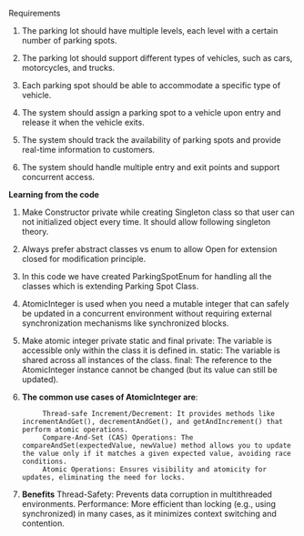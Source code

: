 Requirements

1. The parking lot should have multiple levels, each level with a certain number of parking spots.

2. The parking lot should support different types of vehicles, such as cars, motorcycles, and trucks.

3. Each parking spot should be able to accommodate a specific type of vehicle.

4. The system should assign a parking spot to a vehicle upon entry and release it when the vehicle exits.

5. The system should track the availability of parking spots and provide real-time information to customers.

6. The system should handle multiple entry and exit points and support concurrent access.

**Learning from the code**

1. Make Constructor private while creating Singleton class so that user can not initialized object every time. It should allow following singleton theory.

2. Always prefer abstract classes vs enum to allow Open for extension closed for modification principle.

3. In this code we have created  ParkingSpotEnum for handling all the classes which is extending Parking Spot Class.

4. AtomicInteger is used when you need a mutable integer that can safely be updated in a concurrent environment without requiring external synchronization mechanisms like synchronized blocks.

5. Make atomic integer private static and final
   private: The variable is accessible only within the class it is defined in.
   static: The variable is shared across all instances of the class.
   final: The reference to the AtomicInteger instance cannot be changed (but its value can still be updated).

6. **The common use cases of AtomicInteger are**:

            Thread-safe Increment/Decrement: It provides methods like incrementAndGet(), decrementAndGet(), and getAndIncrement() that perform atomic operations.
            Compare-And-Set (CAS) Operations: The compareAndSet(expectedValue, newValue) method allows you to update the value only if it matches a given expected value, avoiding race conditions.
            Atomic Operations: Ensures visibility and atomicity for updates, eliminating the need for locks.

7. **Benefits**
Thread-Safety: Prevents data corruption in multithreaded environments.
Performance: More efficient than locking (e.g., using synchronized) in many cases, as it minimizes context switching and contention.



   


